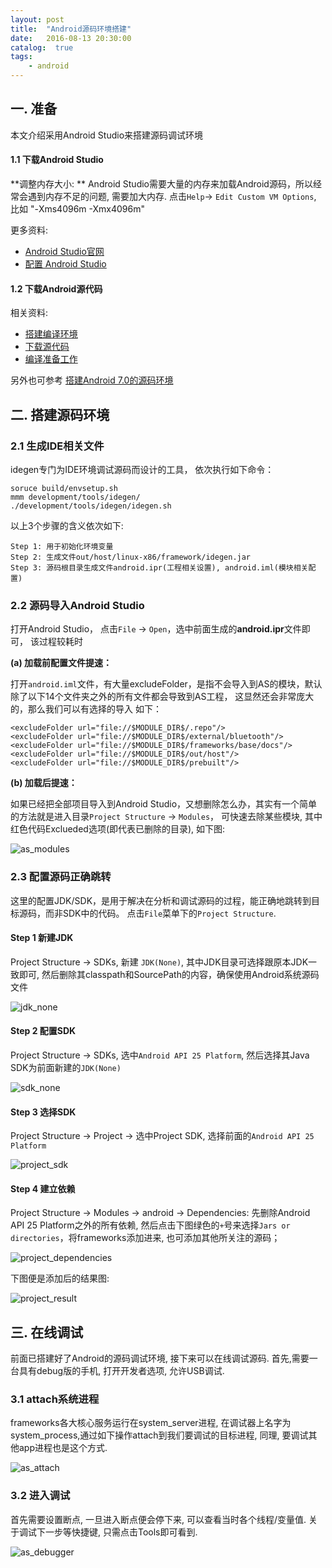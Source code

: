 ```yaml
---
layout: post
title:  "Android源码环境搭建"
date:   2016-08-13 20:30:00
catalog:  true
tags:
    - android
---
```




## 一. 准备

本文介绍采用Android Studio来搭建源码调试环境

#### 1.1 下载Android Studio


**调整内存大小: ** Android Studio需要大量的内存来加载Android源码，所以经常会遇到内存不足的问题, 需要加大内存.
点击`Help`-> `Edit Custom VM Options`, 比如 "-Xms4096m -Xmx4096m"


更多资料:

- [Android Studio官网](https://developer.android.com/studio/index.html)
- [配置 Android Studio]( https://developer.android.com/studio/intro/studio-config.html#low_memory)

#### 1.2 下载Android源代码

相关资料:

- [搭建编译环境](https://source.android.com/source/initializing)
- [下载源代码](https://source.android.com/source/downloading)
- [编译准备工作](https://source.android.com/source/building)

另外也可参考 [搭建Android 7.0的源码环境](http://gityuan.com/2016/08/20/Android_N/)


## 二. 搭建源码环境

### 2.1 生成IDE相关文件

idegen专门为IDE环境调试源码而设计的工具， 依次执行如下命令：

    soruce build/envsetup.sh  
    mmm development/tools/idegen/  
    ./development/tools/idegen/idegen.sh

以上3个步骤的含义依次如下:

    Step 1: 用于初始化环境变量
    Step 2: 生成文件out/host/linux-x86/framework/idegen.jar
    Step 3: 源码根目录生成文件android.ipr(工程相关设置), android.iml(模块相关配置)

### 2.2 源码导入Android Studio

打开Android Studio， 点击`File` -> `Open`，选中前面生成的**android.ipr**文件即可， 该过程较耗时

**(a) 加载前配置文件提速：**

打开`android.iml`文件，有大量excludeFolder，是指不会导入到AS的模块，默认除了以下14个文件夹之外的所有文件都会导致到AS工程，
这显然还会非常庞大的，那么我们可以有选择的导入 如下：

    <excludeFolder url="file://$MODULE_DIR$/.repo"/>
    <excludeFolder url="file://$MODULE_DIR$/external/bluetooth"/>
    <excludeFolder url="file://$MODULE_DIR$/frameworks/base/docs"/>
    <excludeFolder url="file://$MODULE_DIR$/out/host"/>
    <excludeFolder url="file://$MODULE_DIR$/prebuilt"/>


**(b) 加载后提速：**

如果已经把全部项目导入到Android Studio，又想删除怎么办，其实有一个简单的方法就是进入目录`Project Structure` -> `Modules`，
可快速去除某些模块, 其中红色代码Exclueded选项(即代表已删除的目录), 如下图:

![as_modules](/images/as/as_modules.png)

### 2.3 配置源码正确跳转
这里的配置JDK/SDK，是用于解决在分析和调试源码的过程，能正确地跳转到目标源码，而非SDK中的代码。
点击`File`菜单下的`Project Structure`.

#### Step 1 新建JDK

Project Structure -> SDKs, 新建 `JDK(None)`, 其中JDK目录可选择跟原本JDK一致即可,
然后删除其classpath和SourcePath的内容，确保使用Android系统源码文件

![jdk_none](/images/as/jdk_none.png)


#### Step 2 配置SDK

Project Structure -> SDKs, 选中`Android API 25 Platform`, 然后选择其Java SDK为前面新建的`JDK(None)`

![sdk_none](/images/as/sdk_none.png)

#### Step 3 选择SDK

Project Structure -> Project -> 选中Project SDK, 选择前面的`Android API 25 Platform`

![project_sdk](/images/as/project_sdk.png)


#### Step 4 建立依赖
Project Structure -> Modules -> android -> Dependencies:
先删除Android API 25 Platform之外的所有依赖, 然后点击下图绿色的`+`号来选择`Jars or directories`，将frameworks添加进来, 也可添加其他所关注的源码；

![project_dependencies](/images/as/project_dependencies.png)

下图便是添加后的结果图:

![project_result](/images/as/project_result.png)


## 三. 在线调试


前面已搭建好了Android的源码调试环境, 接下来可以在线调试源码. 首先,需要一台具有debug版的手机, 打开开发者选项, 允许USB调试.

### 3.1 attach系统进程

frameworks各大核心服务运行在system_server进程, 在调试器上名字为system_process,通过如下操作attach到我们要调试的目标进程,
同理, 要调试其他app进程也是这个方式.

![as_attach](/images/as/as_attach.png)



### 3.2 进入调试

首先需要设置断点, 一旦进入断点便会停下来, 可以查看当时各个线程/变量值. 关于调试下一步等快捷键, 只需点击Tools即可看到.

![as_debugger](/images/as/as_debugger.png)
